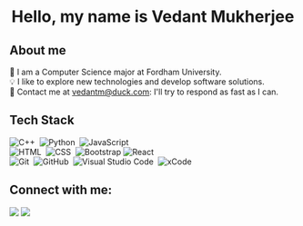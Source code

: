 <p>
  <h1 align="center"><b>Hello, my name is Vedant Mukherjee</b></h1>
</p>

## About me 
:school_satchel: I am a Computer Science major at Fordham University. \
:bulb: I like to explore new technologies and develop software solutions. \
:email: Contact me at <a href="mailto:vedantm@duck.com">vedantm@duck.com</a>: I'll try to respond as fast as I can.

## Tech Stack
![C++](https://img.shields.io/badge/-C++-333333?style=flat&logo=C%2B%2B&logoColor=00599C)&nbsp;
![Python](https://img.shields.io/badge/-Python-333333?style=flat&logo=python)&nbsp;
![JavaScript](https://img.shields.io/badge/-JavaScript-333333?style=flat&logo=javascript)&nbsp;\
![HTML](https://img.shields.io/badge/-HTML-333333?style=flat&logo=HTML5)&nbsp;
![CSS](https://img.shields.io/badge/-CSS-333333?style=flat&logo=CSS3&logoColor=1572B6)&nbsp;
![Bootstrap](https://img.shields.io/badge/-Bootstrap-333333?style=flat&logo=bootstrap&logoColor=563D7C)
![React](https://img.shields.io/badge/-React-333333?style=flat&logo=react)&nbsp;\
![Git](https://img.shields.io/badge/-Git-333333?style=flat&logo=git)&nbsp;
![GitHub](https://img.shields.io/badge/-GitHub-333333?style=flat&logo=github)&nbsp;
![Visual Studio Code](https://img.shields.io/badge/-Visual%20Studio%20Code-333333?style=flat&logo=visual-studio-code&logoColor=007ACC)&nbsp;
![xCode](https://img.shields.io/badge/-xCode-333333?style=flat&logo=xCode&logoColor=007ACC) &nbsp; 

## Connect with me:

<a href="https://linkedin.com/in/vedant-mukherjee"><img src="https://img.shields.io/badge/-Vedant%20Mukherjee-0077B5?style=flat-square&logo=Linkedin&logoColor=white"/></a>
<a href="https://medium.com/@vedantm8"><img src="https://img.shields.io/badge/-Vedant%20Mukherjee-000000?style=flat-square&logo=Medium&logoColor=white"/></a>
